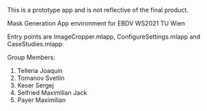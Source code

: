 This is a prototype app and is not reflective of the final product.

Mask Generation App environment for EBDV WS2021 TU Wien

Entry points are ImageCropper.mlapp, ConfigureSettings.mlapp and CaseStudies.mlapp

Group Members:
1. Telleria Joaquin
2. Tomanov Svetlin
3. Keser Sergej
4. Seifried Maximilian Jack
5. Payer Maximilian
